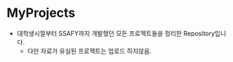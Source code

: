 # MyProjects

- 대학생시절부터 SSAFY까지 개발했던 모든 프로젝트들을 정리한 Repository입니다.
  - 다만 자료가 유실된 프로젝트는 업로드 하지않음.



